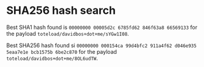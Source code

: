 # SHA256 hash search

Best SHA1 hash found is `00000000 00005d2c 6785fd62 846f63a8 66569133` for the payload `toteload/davidbos+dot+me/sYGw1I08`.

Best SHA256 hash found si `00000000 000154ca 99d4bfc2 911a4f62 d046e935 5eaa7e1e bcb1575b 6be2c870` for the payload `toteload/davidbos+dot+me/8OL6udTW`.
